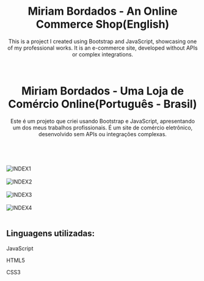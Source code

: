 <header>
<h1>Miriam Bordados - An Online Commerce Shop(English)</h1>

<p>This is a project I created using Bootstrap and JavaScript, showcasing one of my professional works. It is an e-commerce site, developed without APIs or complex integrations.</p>
<br>

<h1> Miriam Bordados - Uma Loja de Comércio Online(Português - Brasil)</h1>

<p>Este é um projeto que criei usando Bootstrap e JavaScript, apresentando um dos meus trabalhos profissionais. É um site de comércio eletrônico, desenvolvido sem APIs ou integrações complexas.</p>
</header>

<main>
<div style="display: inline_block"><br>
  <img align="center" alt="INDEX1"" src="https://github.com/NiccolasCente/ProjetoE-CommerceBordado/assets/100246795/038ae6c0-18f5-41b8-af93-b8575a7e0b0b">
</div>  

<div style="display: inline_block"><br>
<img align="center" alt="INDEX2"" src="https://github.com/NiccolasCente/ProjetoE-CommerceBordado/assets/100246795/164af791-643e-4882-a056-c9d23633ef23">
<br>

<div style="display: inline_block"><br>
<img align="center" alt="INDEX3"" src="https://github.com/NiccolasCente/ProjetoE-CommerceBordado/assets/100246795/c4073852-164c-4dc5-9a32-1cb4fd8beec2">
<br>

<div style="display: inline_block"><br>
<img align="center" alt="INDEX4"" src="https://github.com/NiccolasCente/ProjetoE-CommerceBordado/assets/100246795/7171274c-9ac1-4de2-acf7-a7439ad69c32">
<br>
</main>

<br>
<footer>
  <h2>Linguagens utilizadas:</h2>
  <p>JavaScript</p>
  <p>HTML5</p>
  <p>CSS3</p>
</footer>
